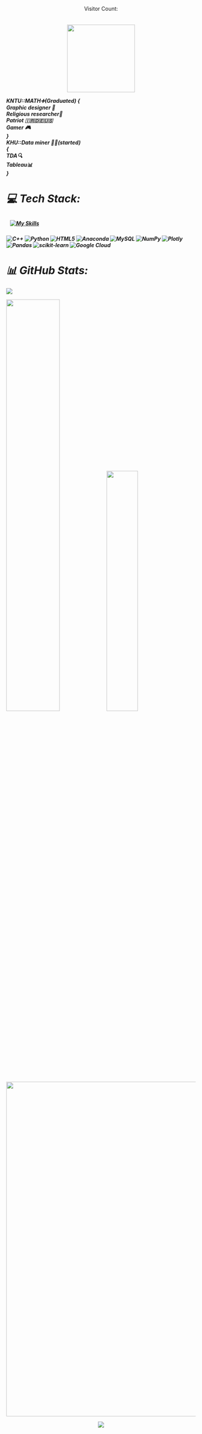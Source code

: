 <p align="center"> 
  Visitor Count: <br> <b><i><b><i> <br><br>
  <img src="https://profile-counter.glitch.me/Arminsbss/count.svg" style="width: 180px;"/>
</p>

KNTU::MATH➕(Graduated) 
{  
Graphic designer 🍥  
Religious researcher🛐  
Patriot 🇮🇷🇩🇪🇺🇸  
Gamer 🎮  
}  
KHU::Data miner 👨‍💻(started)  
{  
TDA🔍  
Tableau📊  
}



# 💻 Tech Stack:
<a href="https://skillicons.dev">
 <picture><img style="margin: 10px"src="https://skillicons.dev/icons?i=cpp,py,java,matlab,html,css,git,github,discord,ai,ps,pr,instagram,githubactions,latex,linkedin,linux,wordpress,vscode,r&perline=7"alt="My Skills"/></picture> 
</a>

![C++](https://img.shields.io/badge/c++-%2300599C.svg?style=for-the-badge&logo=c%2B%2B&logoColor=white) ![Python](https://img.shields.io/badge/python-3670A0?style=for-the-badge&logo=python&logoColor=ffdd54) ![HTML5](https://img.shields.io/badge/html5-%23E34F26.svg?style=for-the-badge&logo=html5&logoColor=white) ![Anaconda](https://img.shields.io/badge/Anaconda-%2344A833.svg?style=for-the-badge&logo=anaconda&logoColor=white) ![MySQL](https://img.shields.io/badge/mysql-%2300f.svg?style=for-the-badge&logo=mysql&logoColor=white) ![NumPy](https://img.shields.io/badge/numpy-%23013243.svg?style=for-the-badge&logo=numpy&logoColor=white) ![Plotly](https://img.shields.io/badge/Plotly-%233F4F75.svg?style=for-the-badge&logo=plotly&logoColor=white) ![Pandas](https://img.shields.io/badge/pandas-%23150458.svg?style=for-the-badge&logo=pandas&logoColor=white) ![scikit-learn](https://img.shields.io/badge/scikit--learn-%23F7931E.svg?style=for-the-badge&logo=scikit-learn&logoColor=white) ![Google Cloud](https://img.shields.io/badge/Google%20Cloud-%234285F4.svg?style=for-the-badge&logo=google-cloud&logoColor=white)

# 📊 GitHub Stats:
![](https://github-readme-streak-stats.herokuapp.com/?user=Arminsbss&theme=radical&hide_border=false)<br/>

<picture><img src="https://github-readme-stats.vercel.app/api?username=Arminsbss&show_icons=true&include_all_commits=true&theme=radical&hide_border=true" width=53% height=53%/></picture><picture><img src="https://github-readme-stats.vercel.app/api/top-langs/?username=Arminsbss&langs_count=8&layout=compact&theme=radical&hide_border=true" width=40.5% height=40.5%/></picture>

<picture><img src="https://github-readme-activity-graph.vercel.app/graph?username=Arminsbss&theme=redical&hide_border=true" style="width: 890px;"/></picture>

<p align="center">
<picture><img src="https://metrics.lecoq.io/Arminsbss?template=classic&base=header%2C%20activity%2C%20community%2C%20repositories%2C%20metadata&base.indepth=false&base.hireable=false&base.skip=false&config.timezone=Europe%2FLondon" /></picture>     
</p>

<!---
Arminsbss/Arminsbss is a ✨ special ✨ repository because its `README.md` (this file) appears on your GitHub profile.
You can click the Preview link to take a look at your changes.
--->
